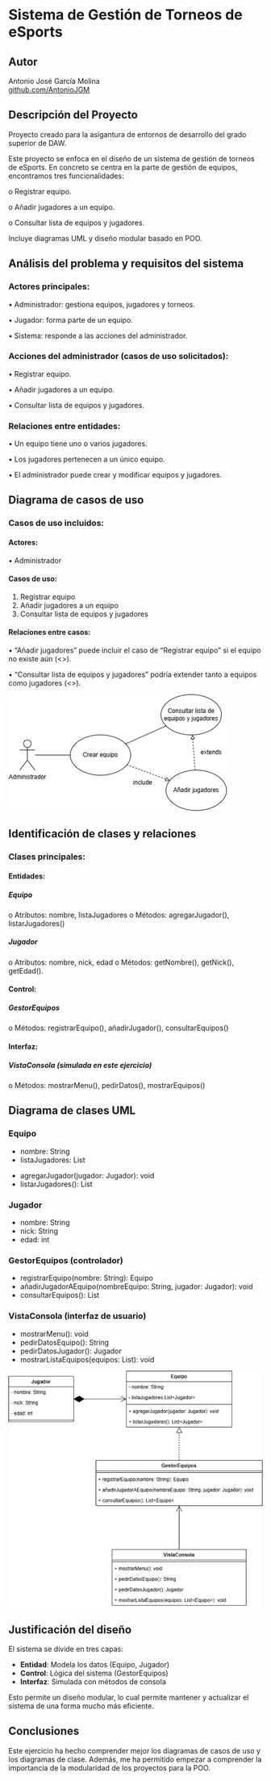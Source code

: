 # Sistema de Gestión de Torneos de eSports

## Autor
Antonio José García Molina  
[github.com/AntonioJGM](https://github.com/AntonioJGM)

## Descripción del Proyecto
Proyecto creado para la asigantura de entornos de desarrollo del grado superior de DAW.

Este proyecto se enfoca en el diseño de un sistema de gestión de torneos de eSports. En concreto se
centra en la parte de gestión de equipos, encontramos tres funcionalidades: 

  o Registrar equipo.
  
  o Añadir jugadores a un equipo.
  
  o Consultar lista de equipos y jugadores.
  
Incluye diagramas UML y diseño modular basado en POO.

## Análisis del problema y requisitos del sistema

### Actores principales:
  •	Administrador: gestiona equipos, jugadores y torneos.
  
  •	Jugador: forma parte de un equipo.

  •	Sistema: responde a las acciones del administrador.
  
### Acciones del administrador (casos de uso solicitados):
  •	Registrar equipo.
  
  •	Añadir jugadores a un equipo.
  
  •	Consultar lista de equipos y jugadores.
  
### Relaciones entre entidades:
  •	Un equipo tiene uno o varios jugadores.
  
  •	Los jugadores pertenecen a un único equipo.
  
  •	El administrador puede crear y modificar equipos y jugadores.

## Diagrama de casos de uso
### Casos de uso incluidos:
#### Actores:
•	Administrador
#### Casos de uso:
1.	Registrar equipo
2.	Añadir jugadores a un equipo
3.	Consultar lista de equipos y jugadores
#### Relaciones entre casos:

•	“Añadir jugadores” puede incluir el caso de “Registrar equipo” si el equipo no existe aún (<<include>>).

•	“Consultar lista de equipos y jugadores” podría extender tanto a equipos como jugadores (<<extend>>).

![Diagrama de casos de uso](diagrams/casos-uso.png)

## Identificación de clases y relaciones
### Clases principales:
#### Entidades:
##### Equipo
  o Atributos: nombre, listaJugadores
  o	Métodos: agregarJugador(), listarJugadores()
##### Jugador
  o	Atributos: nombre, nick, edad
  o	Métodos: getNombre(), getNick(), getEdad().
#### Control:
##### GestorEquipos
  o	Métodos: registrarEquipo(), añadirJugador(), consultarEquipos()
#### Interfaz:
##### VistaConsola (simulada en este ejercicio)
  o	Métodos: mostrarMenu(), pedirDatos(), mostrarEquipos()

## Diagrama de clases UML

### Equipo
  - nombre: String
  - listaJugadores: List<Jugador>
  + agregarJugador(jugador: Jugador): void
  + listarJugadores(): List<Jugador>

### Jugador
  - nombre: String
  - nick: String
  - edad: int

### GestorEquipos (controlador)
  + registrarEquipo(nombre: String): Equipo
  + añadirJugadorAEquipo(nombreEquipo: String, jugador: Jugador): void
  + consultarEquipos(): List<Equipo>

### VistaConsola (interfaz de usuario)
  + mostrarMenu(): void
  + pedirDatosEquipo(): String
  + pedirDatosJugador(): Jugador
  + mostrarListaEquipos(equipos: List<Equipo>): void

![Diagrama de clases](diagrams/clases.png)

## Justificación del diseño
El sistema se divide en tres capas:
- **Entidad**: Modela los datos (Equipo, Jugador)
- **Control**: Lógica del sistema (GestorEquipos)
- **Interfaz**: Simulada con métodos de consola

Esto permite un diseño modular, lo cual permite mantener y actualizar el sistema de una forma
mucho más eficiente.

## Conclusiones
Este ejercicio ha hecho comprender mejor los diagramas de casos de uso y los diagramas de clase.
Además, me ha permitido empezar a comprender la importancia de la modularidad de los proyectos para la POO.
